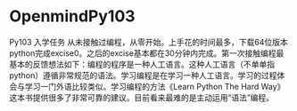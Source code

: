 # OpenmindPy103
Py103 入学任务
从未接触过编程，从零开始。上手花的时间最多，下载64位版本python完成excise0。之后的excise基本都在30分钟内完成。第一次接触编程最基本的反馈想法如下：编程的程序是一种人工语言。这种人工语言（不单单指python）遵循非常规范的语法。学习编程是在学习一种人工语言。学习的过程体会与学习一门外语比较类似。学习编程的方法《Learn Python The Hard Way》这本书提供很多了非常可靠的建议。目前看来最难的是主动运用“语法”编程。
